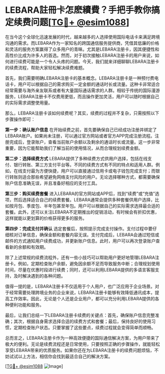 # LEBARA註冊卡怎麽續費？手把手教你搞定续费问题[[TG💪+ @esim1088](https://t.me/s/esim1088)]

在当今这个全球化迅速发展的时代，越来越多的人选择使用国际电话卡来满足跨境沟通的需求。而LEBARA作为一家知名的跨国通信服务提供商，凭借其低廉的价格和灵活的服务方案赢得了众多用户的青睐。尤其是LEBARA注册卡，因其便捷性和高性价比成为许多人的首选。然而，对于初次接触LEBARA注册卡的用户来说，如何进行续费可能是一个令人头疼的问题。今天，我们就来详细聊聊LEBARA注册卡的续费流程，帮助大家轻松解决续费难题。

首先，我们需要明确LEBARA注册卡的基本概念。LEBARA注册卡是一种预付费电话卡，用户可以根据自己的需求购买一定金额的通话时长或流量。这种卡非常适合经常需要与海外亲友联系或者有大量国际通话需求的人群。相较于传统的国际漫游服务，LEBARA注册卡不仅费用更低，而且操作更加灵活，用户可以随时根据自己的实际需求调整使用量。

那么，LEBARA注册卡该如何续费呢？其实，续费的过程并不复杂，只需按照以下步骤操作即可：

**第一步：确认账户信息**
在开始续费之前，首先要确保自己已经成功注册并绑定了LEBARA账户。如果尚未注册，可以通过官方网站或者官方APP完成注册流程。注册完成后，登录账户，查看当前账户余额以及剩余的通话时长或流量。这一步非常重要，因为它能帮助我们了解当前的使用情况，从而合理规划续费金额。

**第二步：选择续费方式**
LEBARA提供了多种续费方式供用户选择，包括在线支付、银行转账、第三方支付平台等。不同的续费方式有不同的特点和适用人群。例如，在线支付最为方便快捷，用户可以直接通过信用卡或电子钱包完成支付；而银行转账则适合那些希望避免网络支付风险的用户。无论选择哪种方式，都需要确保账户信息准确无误，并且准备好相应的支付工具。

**第三步：购买续费套餐**
进入LEBARA的官方网站或APP后，找到“续费”或“充值”选项，然后选择适合自己的续费套餐。LEBARA通常会提供多种套餐供用户选择，比如按月包、季度包、半年包甚至年包。用户可以根据自己的实际需求选择最合适的套餐。此外，还可以关注LEBARA不定期推出的促销活动，有时候会有折扣优惠，这样就能以更划算的价格获得更多的服务。

**第四步：完成支付并确认**
选定套餐后，按照提示完成支付操作。支付过程中要仔细核对订单信息，确保金额和套餐内容无误。支付完成后，LEBARA会通过短信或邮件的方式通知用户续费成功，并更新账户信息。此时，用户可以再次登录账户查看新的余额和有效期。

除了上述常规的续费流程外，还有一些小技巧可以帮助用户更好地管理LEBARA注册卡。例如，定期检查账户余额，避免因余额不足而导致服务中断；合理规划使用时间，尽量在优惠时段进行续费；同时，还可以利用LEBARA提供的多语言客服支持，及时解决遇到的各种问题。

值得一提的是，LEBARA注册卡不仅适用于个人用户，也广泛应用于企业场景。对于经常需要处理跨境业务的企业来说，LEBARA注册卡能够有效降低通讯成本，提高工作效率。因此，无论是个人还是企业用户，都可以充分利用LEBARA提供的各种便利功能和服务。

最后，让我们总结一下LEBARA注册卡续费的关键点：首先，确保账户信息完整准确；其次，根据自身需求选择合适的续费方式和套餐；最后，保持良好的使用习惯，定期检查账户状态。只要掌握了这些要点，续费过程就会变得简单而顺畅。

总而言之，LEBARA注册卡作为一种高效便捷的国际通信解决方案，为用户带来了极大的便利。无论是续费流程还是日常使用，只要按照正确的步骤操作，就能轻松享受LEBARA带来的优质服务。如果你还在为LEBARA注册卡的续费问题烦恼，不妨试试以上方法，相信你会找到最适合自己的解决方案。

[[TG💪+ @esim1088](https://t.me/s/esim1088) ![Image](https://i.postimg.cc/4NQfJmqS/Snipaste-2025-05-13-00-14-12.png)]